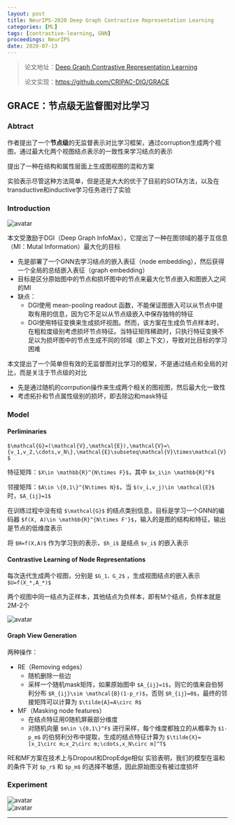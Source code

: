 ```yaml
---
layout: post
title: NeurIPS-2020 Deep Graph Contrastive Representation Learning
categories: [ML]
tags: [contrastive-learning, GNN]
proceedings: NeurIPS
date: 2020-07-13
---
```


> 论文地址：[Deep Graph Contrastive Representation Learning](http://arxiv.org/abs/2006.04131)
>
> 论文实现：<https://github.com/CRIPAC-DIG/GRACE>

## GRACE：节点级无监督图对比学习

### Abtract

作者提出了一个**节点级**的无监督表示对比学习框架，通过corruption生成两个视图，通过最大化两个视图结点表示的一致性来学习结点的表示

提出了一种在结构和属性层面上生成图视图的混和方案

实验表示尽管这种方法简单，但是还是大大的优于了目前的SOTA方法，以及在transductive和inductive学习任务进行了实验

### Introduction

<div style><img src="https://blog-img-1259433191.cos.ap-shanghai.myqcloud.com/GRACE/img1.png" alt="avatar" style /></div>

本文受激励于DGI（Deep Graph InfoMax），它提出了一种在图领域的基于互信息（MI：Mutal Information）最大化的目标

*   先是部署了一个GNN去学习结点的嵌入表征（node embedding），然后获得一个全局的总结嵌入表征（graph embedding）
*   目标是区分原始图中的节点和损坏图中的节点来最大化节点嵌入和图嵌入之间的MI
*   缺点：
    *   DGI使用 mean-pooling readout 函数，不能保证图嵌入可以从节点中提取有用的信息，因为它不足以从节点级嵌入中保存独特的特征
    *   DGI使用特征变换来生成损坏视图。然而，该方案在生成负节点样本时，在粗粒度级别考虑损坏节点特征。当特征矩阵稀疏时，只执行特征变换不足以为损坏图中的节点生成不同的邻域（即上下文），导致对比目标的学习困难

本文提出了一个简单但有效的无监督图对比学习的框架，不是通过结点和全局的对比，而是关注于节点级的对比

*   先是通过随机的corrpution操作来生成两个相关的图视图，然后最大化一致性
*   考虑拓扑和节点属性级别的损坏，即去除边和mask特征

### Model

#### Perliminaries

`$\mathcal{G}=(\mathcal{V},\mathcal{E}),\mathcal{V}=\{v_1,v_2,\cdots,v_N\},\mathcal{E}\subseteq\mathcal{V}\times\mathcal{V}$`

特征矩阵：`$X\in \mathbb{R}^{N\times F}$`，其中 `$x_i\in \mathbb{R}^F$`

邻接矩阵：`$A\in \{0,1\}^{N\times N}$`，当 `$(v_i,v_j)\in \mathcal{E}$` 时，`$A_{ij}=1$`

在训练过程中没有给 `$\mathcal{G}$` 的结点类别信息，目标是学习一个GNN的编码器 `$f(X, A)\in \mathbb{R}^{N\times F'}$`，输入的是图的结构和特征，输出是节点的低维度表示

将 `$H=f(X,A)$` 作为学习到的表示，`$h_i$` 是结点 `$v_i$` 的嵌入表示

#### Contrastive Learning of Node Representations

每次迭代生成两个视图，分别是 `$G_1，G_2$` ，生成视图结点的嵌入表示 `$U=f(X_*,A_*)$`

两个视图中同一结点为正样本，其他结点为负样本，即有M个结点，负样本就是2M-2个

<div style><img src="https://blog-img-1259433191.cos.ap-shanghai.myqcloud.com/GRACE/form1 .png" alt="avatar" style /></div>

#### Graph View Generation

两种操作：

*   RE（Removing edges）
    *   随机删除一些边
    *   采样一个随机mask矩阵，如果原始图中 `$A_{ij}=1$`，则它的值来自伯努利分布 `$R_{ij}\sim \mathcal{B}(1-p_r)$`，否则 `$R_{ij}=0$`，最终的邻接矩阵可以计算为 `$\tilde{A}=A\circ R$`
*   MF（Masking node features）
    *   在结点特征用0随机屏蔽部分维度
    *   对随机向量 `$m\in \{0,1\}^F$` 进行采样，每个维度都独立的从概率为 `$1-p_m$` 的伯努利分布中提取，生成的结点特征计算为 `$\tilde{X}=[x_1\circ m;x_2\circ m;\cdots,x_N\circ m]^T$`

RE和MF方案在技术上与Dropout和DropEdge相似
实验表明，我们的模型在温和的条件下对 `$p_r$` 和 `$p_m$` 的选择不敏感，因此原始图没有被过度损坏

### Experiment

<div style><img src="https://blog-img-1259433191.cos.ap-shanghai.myqcloud.com/GRACE/table1.png" alt="avatar" style /></div>

<div style><img src="https://blog-img-1259433191.cos.ap-shanghai.myqcloud.com/GRACE/table2.png" alt="avatar" style /></div>

<hr align="left" color="#987cb9" size="1">

